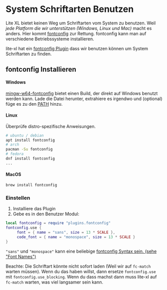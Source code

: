 # System Schriftarten Benutzen

Lite XL bietet keinen Weg um Schriftarten vom System zu benutzen.
Weil _jede Platform die wir unterstützen (Windows, Linux und Mac)_ macht es anders.
Hier kommt [fontconfig][1] zur Rettung. fontconfig kann man auf verschiedene Betriebssysteme installieren.

lite-xl hat ein [fontconfig Plugin][2] dass wir benutzen können um System Schriftarten zu finden.

## fontconfig Installieren
#### Windows
[mingw-w64-fontconfig][3] bietet einen Build, der direkt auf Windows benutzt werden kann.
Lade die Datei herunter, extrahiere es irgendwo und (optional) füge es zu den [PATH][4] hinzu.

#### Linux
Überprüfe distro-spezifische Anweisungen.

```sh
# ubuntu / debian
apt install fontconfig
# arch
pacman -Su fontconfig
# fedora
dnf install fontconfig
...
```

#### MacOS

```sh
brew install fontconfig
```

### Einstellen

1. Installiere das Plugin
2. Gebe es in den Benutzer Modul:

```lua
local fontconfig = require "plugins.fontconfig"
fontconfig.use {
	 font = { name = "sans", size = 13 * SCALE },
	 code_font = { name = "monospace", size = 13 * SCALE }
}
```

`"sans"` und `"monospace"` kann eine beliebige [fontconfig Syntax sein. (sehe "Font Names")][4]


Beachte: Die Schriftart könnte nicht sofort laden (Weil wir auf `fc-match` warten müssen).
Wenn du das haben willst, dann ersetze `fontconfig.use` mit `fontconfig.use_blocking`. Wenn du dass machst dann
muss lite-xl auf `fc-match` warten, was viel langsamer sein kann.


[1]: https://www.freedesktop.org/wiki/Software/fontconfig/
[2]: https://github.com/lite-xl/lite-xl-plugins/blob/master/plugins/fontconfig.lua
[3]: https://github.com/takase1121/mingw-w64-fontconfig
[4]: https://michster.de/wie-setze-ich-die-path-umgebungsvariablen-unter-windows-10/
[5]: https://www.freedesktop.org/software/fontconfig/fontconfig-user.html
